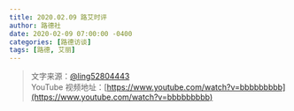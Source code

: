 ```yaml
---
title: 2020.02.09 路艾时评
author: 路德社
date: 2020-02-09 07:00:00 -0400
categories: [路德访谈]
tags: [路德, 艾丽]
---
```


> 文字来源：[@ling52804443](https://twitter.com/ling52804443)  
> YouTube 视频地址：[https://www.youtube.com/watch?v=bbbbbbbbb](https://www.youtube.com/watch?v=bbbbbbbbb)
